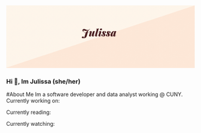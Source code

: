 <p align="center">
  <img src="https://github.com/JuliPa/JuliPa/blob/master/images/Triangle%20Framed%20Congratulations%20Email%20Header.gif" alt="animated" />
</p>
<!--   ![Alt Text](https://github.com/JuliPa/JuliPa/blob/master/images/Triangle%20Framed%20Congratulations%20Email%20Header.gif) -->

### Hi 👋, Im Julissa (she/her)

#About Me
Im a software developer and data analyst working @ CUNY. 
Currently working on:

Currently reading:

Currently watching:

<!-- Currently learning: -->




<!--
**JuliPa/JuliPa** is a ✨ _special_ ✨ repository because its `README.md` (this file) appears on your GitHub profile.

Here are some ideas to get you started:

- 🔭 I’m currently working on ...
- 🌱 I’m currently learning ...
- 👯 I’m looking to collaborate on ...
- 🤔 I’m looking for help with ...
- 💬 Ask me about ...
- 📫 How to reach me: ...
- 😄 Pronouns: ...
- ⚡ Fun fact: ...
-->
